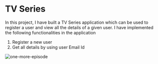 # TV Series

In this project, I have built a TV Series application which can be used to register a user and view all the details of a given user. I have implemented the following functionalities in the application
1. Register a new user 
2. Get all details by using user Email Id

![one-more-episode](https://user-images.githubusercontent.com/106817047/211498177-5c3701ed-3b5a-4dcc-a8af-88ef21d21565.gif)
